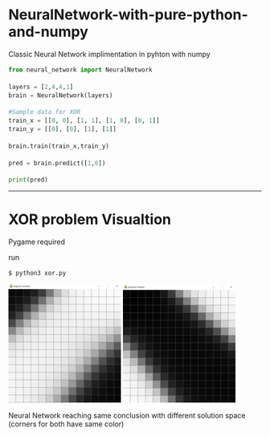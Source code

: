 # NeuralNetwork-with-pure-python-and-numpy

Classic Neural Network implimentation in pyhton with numpy

```python
from neural_network import NeuralNetwork

layers = [2,4,4,1]
brain = NeuralNetwork(layers)

#Sample data for XOR
train_x = [[0, 0], [1, 1], [1, 0], [0, 1]]
train_y = [[0], [0], [1], [1]]

brain.train(train_x,train_y)

pred = brain.predict([1,0])

print(pred)
```

---

# XOR problem Visualtion

Pygame required

run

```
$ python3 xor.py
```

![](images/xor_soln1_new.png)
![](images/xor_soln2_new.png)

Neural Network reaching same conclusion with different solution space  
(corners for both have same color)
